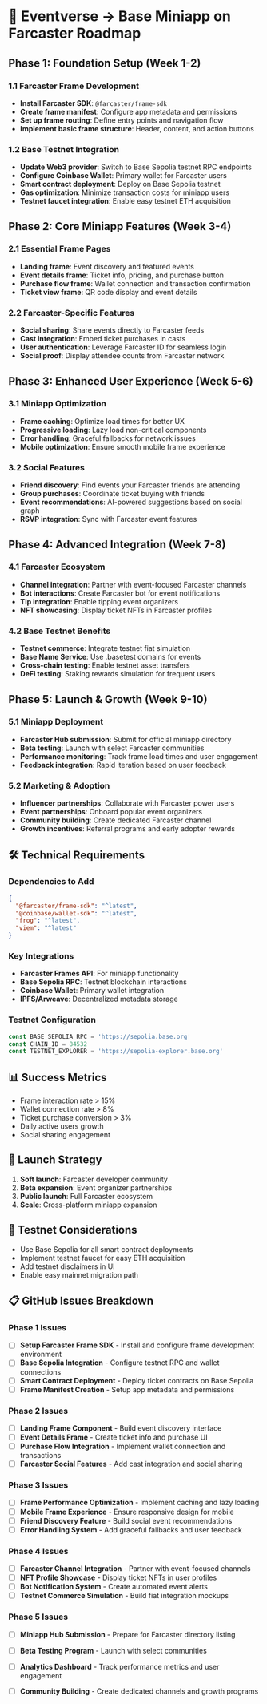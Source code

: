 # 🚀 Eventverse → Base Miniapp on Farcaster Roadmap

## Phase 1: Foundation Setup (Week 1-2)

### 1.1 Farcaster Frame Development
- **Install Farcaster SDK**: `@farcaster/frame-sdk`
- **Create frame manifest**: Configure app metadata and permissions
- **Set up frame routing**: Define entry points and navigation flow
- **Implement basic frame structure**: Header, content, and action buttons

### 1.2 Base Testnet Integration
- **Update Web3 provider**: Switch to Base Sepolia testnet RPC endpoints
- **Configure Coinbase Wallet**: Primary wallet for Farcaster users
- **Smart contract deployment**: Deploy on Base Sepolia testnet
- **Gas optimization**: Minimize transaction costs for miniapp users
- **Testnet faucet integration**: Enable easy testnet ETH acquisition

## Phase 2: Core Miniapp Features (Week 3-4)

### 2.1 Essential Frame Pages
- **Landing frame**: Event discovery and featured events
- **Event details frame**: Ticket info, pricing, and purchase button
- **Purchase flow frame**: Wallet connection and transaction confirmation
- **Ticket view frame**: QR code display and event details

### 2.2 Farcaster-Specific Features
- **Social sharing**: Share events directly to Farcaster feeds
- **Cast integration**: Embed ticket purchases in casts
- **User authentication**: Leverage Farcaster ID for seamless login
- **Social proof**: Display attendee counts from Farcaster network

## Phase 3: Enhanced User Experience (Week 5-6)

### 3.1 Miniapp Optimization
- **Frame caching**: Optimize load times for better UX
- **Progressive loading**: Lazy load non-critical components
- **Error handling**: Graceful fallbacks for network issues
- **Mobile optimization**: Ensure smooth mobile frame experience

### 3.2 Social Features
- **Friend discovery**: Find events your Farcaster friends are attending
- **Group purchases**: Coordinate ticket buying with friends
- **Event recommendations**: AI-powered suggestions based on social graph
- **RSVP integration**: Sync with Farcaster event features

## Phase 4: Advanced Integration (Week 7-8)

### 4.1 Farcaster Ecosystem
- **Channel integration**: Partner with event-focused Farcaster channels
- **Bot interactions**: Create Farcaster bot for event notifications
- **Tip integration**: Enable tipping event organizers
- **NFT showcasing**: Display ticket NFTs in Farcaster profiles

### 4.2 Base Testnet Benefits
- **Testnet commerce**: Integrate testnet fiat simulation
- **Base Name Service**: Use .basetest domains for events
- **Cross-chain testing**: Enable testnet asset transfers
- **DeFi testing**: Staking rewards simulation for frequent users

## Phase 5: Launch & Growth (Week 9-10)

### 5.1 Miniapp Deployment
- **Farcaster Hub submission**: Submit for official miniapp directory
- **Beta testing**: Launch with select Farcaster communities
- **Performance monitoring**: Track frame load times and user engagement
- **Feedback integration**: Rapid iteration based on user feedback

### 5.2 Marketing & Adoption
- **Influencer partnerships**: Collaborate with Farcaster power users
- **Event partnerships**: Onboard popular event organizers
- **Community building**: Create dedicated Farcaster channel
- **Growth incentives**: Referral programs and early adopter rewards

## 🛠️ Technical Requirements

### Dependencies to Add
```json
{
  "@farcaster/frame-sdk": "^latest",
  "@coinbase/wallet-sdk": "^latest", 
  "frog": "^latest",
  "viem": "^latest"
}
```

### Key Integrations
- **Farcaster Frames API**: For miniapp functionality
- **Base Sepolia RPC**: Testnet blockchain interactions
- **Coinbase Wallet**: Primary wallet integration
- **IPFS/Arweave**: Decentralized metadata storage

### Testnet Configuration
```javascript
const BASE_SEPOLIA_RPC = 'https://sepolia.base.org'
const CHAIN_ID = 84532
const TESTNET_EXPLORER = 'https://sepolia-explorer.base.org'
```

## 📊 Success Metrics
- Frame interaction rate > 15%
- Wallet connection rate > 8%
- Ticket purchase conversion > 3%
- Daily active users growth
- Social sharing engagement

## 🎯 Launch Strategy
1. **Soft launch**: Farcaster developer community
2. **Beta expansion**: Event organizer partnerships
3. **Public launch**: Full Farcaster ecosystem
4. **Scale**: Cross-platform miniapp expansion

## 🧪 Testnet Considerations
- Use Base Sepolia for all smart contract deployments
- Implement testnet faucet for easy ETH acquisition
- Add testnet disclaimers in UI
- Enable easy mainnet migration path

## 📋 GitHub Issues Breakdown

### Phase 1 Issues
- [ ] **Setup Farcaster Frame SDK** - Install and configure frame development environment
- [ ] **Base Sepolia Integration** - Configure testnet RPC and wallet connections
- [ ] **Smart Contract Deployment** - Deploy ticket contracts on Base Sepolia
- [ ] **Frame Manifest Creation** - Setup app metadata and permissions

### Phase 2 Issues
- [ ] **Landing Frame Component** - Build event discovery interface
- [ ] **Event Details Frame** - Create ticket info and purchase UI
- [ ] **Purchase Flow Integration** - Implement wallet connection and transactions
- [ ] **Farcaster Social Features** - Add cast integration and social sharing

### Phase 3 Issues
- [ ] **Frame Performance Optimization** - Implement caching and lazy loading
- [ ] **Mobile Frame Experience** - Ensure responsive design for mobile
- [ ] **Friend Discovery Feature** - Build social event recommendations
- [ ] **Error Handling System** - Add graceful fallbacks and user feedback

### Phase 4 Issues
- [ ] **Farcaster Channel Integration** - Partner with event-focused channels
- [ ] **NFT Profile Showcase** - Display ticket NFTs in user profiles
- [ ] **Bot Notification System** - Create automated event alerts
- [ ] **Testnet Commerce Simulation** - Build fiat integration mockups

### Phase 5 Issues
- [ ] **Miniapp Hub Submission** - Prepare for Farcaster directory listing
- [ ] **Beta Testing Program** - Launch with select communities
- [ ] **Analytics Dashboard** - Track performance metrics and user engagement
- [ ] **Community Building** - Create dedicated channels and growth programs

